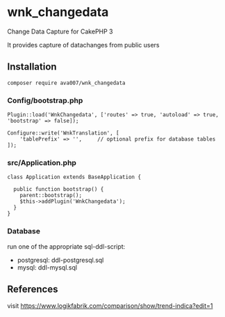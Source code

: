# wnk_changedata
Change Data Capture for CakePHP 3

It provides capture of datachanges from public users


## Installation
``` shell
composer require ava007/wnk_changedata
```

### Config/bootstrap.php
```
Plugin::load('WnkChangedata', ['routes' => true, 'autoload' => true, 'bootstrap' => false]);

Configure::write('WnkTranslation', [
    'tablePrefix' => '',     // optional prefix for database tables
]);
```
### src/Application.php
```
class Application extends BaseApplication {

  public function bootstrap() {
    parent::bootstrap();
    $this->addPlugin('WnkChangedata');
  }
}
```
### Database

run one of the appropriate sql-ddl-script:
- postgresql:   ddl-postgresql.sql
- mysql:        ddl-mysql.sql



## References

visit https://www.logikfabrik.com/comparison/show/trend-indica?edit=1
